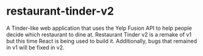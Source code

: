 # restaurant-tinder-v2
A Tinder-like web application that uses the Yelp Fusion API to help people decide which restaurant to dine at. Restaurant Tinder v2 is a remake of v1 but this time React is being used to build it. Additionally, bugs that remained in v1 will be fixed in v2.

